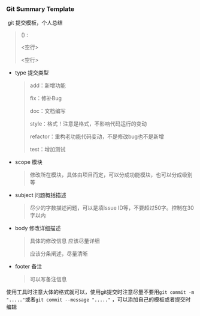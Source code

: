 ### Git Summary Template

​	git 提交模板，个人总结

> <type>(<scope>) : <subject>
>
> <空行>
>
> <body>
>
> <空行>
>
> <footer>



- type 提交类型

  > add：新增功能
  >
  > fix：修补Bug
  >
  > doc：文档编写
  >
  > style：格式！注意是格式，不影响代码运行的变动
  >
  > refactor：重构老功能代码变动，不是修改bug也不是新增
  >
  > test：增加测试

- scope 模块

  > 修改所在模块，具体由项目而定，可以分成功能模块，也可以分成级别等

- subject 问题概括描述

  > 尽少的字数描述问题，可以是填Issue ID等，不要超过50字。控制在30字以内

- body 修改详细描述

  > 具体的修改信息 应该尽量详细
  >
  > 应该分条阐述，尽量清晰

- footer 备注

  >  可以写备注信息



使用工具时注意大体的格式就可以，使用git提交时注意尽量不要用`git commit -m "....."`或者`git commit --message "....."` ，可以添加自己的模板或者提交时编辑